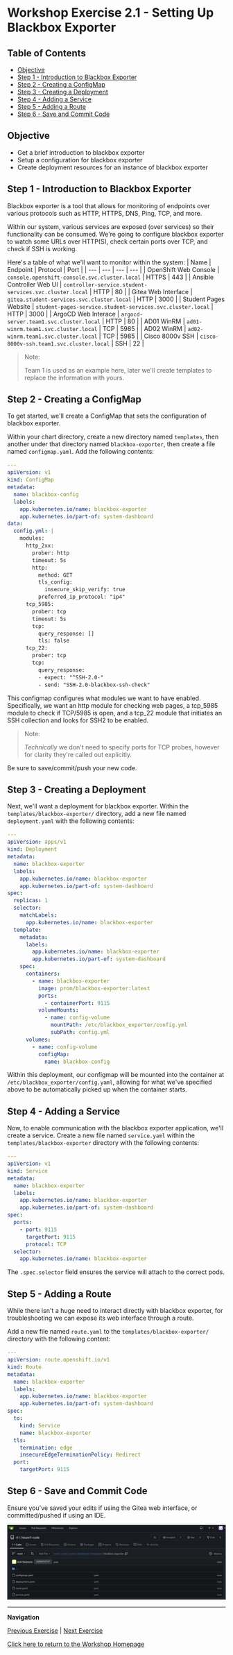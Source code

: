 # Workshop Exercise 2.1 - Setting Up Blackbox Exporter

## Table of Contents

* [Objective](#objective)
* [Step 1 - Introduction to Blackbox Exporter](#step-1---introduction-to-blackbox-exporter)
* [Step 2 - Creating a ConfigMap](#step-2---creating-a-configmap)
* [Step 3 - Creating a Deployment](#step-3---creating-a-deployment)
* [Step 4 - Adding a Service](#step-4---adding-a-service)
* [Step 5 - Adding a Route](#step-5---adding-a-route)
* [Step 6 - Save and Commit Code](#step-6---save-and-commit-code)

## Objective

* Get a brief introduction to blackbox exporter
* Setup a configuration for blackbox exporter
* Create deployment resources for an instance of blackbox exporter

## Step 1 - Introduction to Blackbox Exporter
Blackbox exporter is a tool that allows for monitoring of endpoints over various protocols such as HTTP, HTTPS, DNS, Ping, TCP, and more.

Within our system, various services are exposed (over services) so their functionality can be consumed. We're going to configure blackbox exporter to watch some URLs over HTTP(S), check certain ports over TCP, and check if SSH is working.

Here's a table of what we'll want to monitor within the system:
| Name | Endpoint | Protocol | Port |
| --- | --- | --- | --- |
| OpenShift Web Console | `console.openshift-console.svc.cluster.local` | HTTPS | 443 |
| Ansible Controller Web UI | `controller-service.student-services.svc.cluster.local` | HTTP | 80 |
| Gitea Web Interface | `gitea.student-services.svc.cluster.local` | HTTP | 3000 |
| Student Pages Website | `student-pages-service.student-services.svc.cluster.local` | HTTP | 3000 |
| ArgoCD Web Interace | `argocd-server.team1.svc.cluster.local` | HTTP | 80 |
| AD01 WinRM | `ad01-winrm.team1.svc.cluster.local` | TCP | 5985 |
| AD02 WinRM | `ad02-winrm.team1.svc.cluster.local` | TCP | 5985 |
| Cisco 8000v SSH | `cisco-8000v-ssh.team1.svc.cluster.local` | SSH | 22 |

> Note:
>
> Team 1 is used as an example here, later we'll create templates to replace the information with yours.

## Step 2 - Creating a ConfigMap
To get started, we'll create a ConfigMap that sets the configuration of blackbox exporter.

Within your chart directory, create a new directory named `templates`, then another under that directory named `blackbox-exporter`, then create a file named `configmap.yaml`. Add the following contents:
```yaml
---
apiVersion: v1
kind: ConfigMap
metadata:
  name: blackbox-config
  labels:
    app.kubernetes.io/name: blackbox-exporter
    app.kubernetes.io/part-of: system-dashboard
data:
  config.yml: |
    modules:
      http_2xx:
        prober: http
        timeout: 5s
        http:
          method: GET
          tls_config:
            insecure_skip_verify: true
          preferred_ip_protocol: "ip4"
      tcp_5985:
        prober: tcp
        timeout: 5s
        tcp:
          query_response: []
          tls: false
      tcp_22:
        prober: tcp
        tcp:
          query_response:
          - expect: "^SSH-2.0-"
          - send: "SSH-2.0-blackbox-ssh-check"
```

This configmap configures what modules we want to have enabled. Specifically, we want an http module for checking web pages, a tcp_5985 module to check if TCP/5985 is open, and a tcp_22 module that initiates an SSH collection and looks for SSH2 to be enabled.

> Note:
>
> _Technically_ we don't need to specify ports for TCP probes, however for clarity they're called out explicitly.

Be sure to save/commit/push your new code.

## Step 3 - Creating a Deployment
Next, we'll want a deployment for blackbox exporter. Within the `templates/blackbox-exporter/` directory, add a new file named `deployment.yaml` with the following contents:
```yaml
---
apiVersion: apps/v1
kind: Deployment
metadata:
  name: blackbox-exporter
  labels:
    app.kubernetes.io/name: blackbox-exporter
    app.kubernetes.io/part-of: system-dashboard
spec:
  replicas: 1
  selector:
    matchLabels:
      app.kubernetes.io/name: blackbox-exporter
  template:
    metadata:
      labels:
        app.kubernetes.io/name: blackbox-exporter
        app.kubernetes.io/part-of: system-dashboard
    spec:
      containers:
        - name: blackbox-exporter
          image: prom/blackbox-exporter:latest
          ports:
            - containerPort: 9115
          volumeMounts:
            - name: config-volume
              mountPath: /etc/blackbox_exporter/config.yml
              subPath: config.yml
      volumes:
        - name: config-volume
          configMap:
            name: blackbox-config
```

Within this deployment, our configmap will be mounted into the container at `/etc/blackbox_exporter/config.yaml`, allowing for what we've specified above to be automatically picked up when the container starts.

## Step 4 - Adding a Service
Now, to enable communication with the blackbox exporter application, we'll create a service. Create a new file named `service.yaml` within the `templates/blackbox-exporter` directory with the following contents:

```yaml
---
apiVersion: v1
kind: Service
metadata:
  name: blackbox-exporter
  labels:
    app.kubernetes.io/name: blackbox-exporter
    app.kubernetes.io/part-of: system-dashboard
spec:
  ports:
    - port: 9115
      targetPort: 9115
      protocol: TCP
  selector:
    app.kubernetes.io/name: blackbox-exporter
```

The `.spec.selector` field ensures the service will attach to the correct pods.

## Step 5 - Adding a Route
While there isn't a huge need to interact directly with blackbox exporter, for troubleshooting we can expose its web interface through a route.

Add a new file named `route.yaml` to the `templates/blackbox-exporter/` directory with the following content:
```yaml
---
apiVersion: route.openshift.io/v1
kind: Route
metadata:
  name: blackbox-exporter
  labels:
    app.kubernetes.io/name: blackbox-exporter
    app.kubernetes.io/part-of: system-dashboard
spec:
  to:
    kind: Service
    name: blackbox-exporter
  tls:
    termination: edge
    insecureEdgeTerminationPolicy: Redirect
  port:
    targetPort: 9115
```

## Step 6 - Save and Commit Code

Ensure you've saved your edits if using the Gitea web interface, or committed/pushed if using an IDE.

![Blackbox Exporter Templates](../.images/blackbox-exporter-templates.png)

---
**Navigation**

[Previous Exercise](../1.1-initializing-chart/) | [Next Exercise](../2.2-setup-prometheus/)

[Click here to return to the Workshop Homepage](../../README.md)
